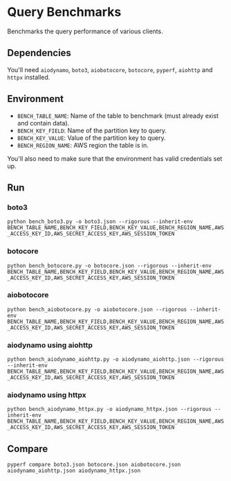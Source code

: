 # Query Benchmarks

Benchmarks the query performance of various clients.

## Dependencies

You'll need `aiodynamo`, `boto3`, `aiobotocore`, `botocore`, `pyperf`, `aiohttp` and `httpx` installed.

## Environment

* `BENCH_TABLE_NAME`: Name of the table to benchmark (must already exist and contain data).
* `BENCH_KEY_FIELD`: Name of the partition key to query.
* `BENCH_KEY_VALUE`: Value of the partition key to query.
* `BENCH_REGION_NAME`: AWS region the table is in.

You'll also need to make sure that the environment has valid credentials set up.

## Run

### boto3

`python bench_boto3.py -o boto3.json --rigorous --inherit-env BENCH_TABLE_NAME,BENCH_KEY_FIELD,BENCH_KEY_VALUE,BENCH_REGION_NAME,AWS_ACCESS_KEY_ID,AWS_SECRET_ACCESS_KEY,AWS_SESSION_TOKEN`

### botocore

`python bench_botocore.py -o botocore.json --rigorous --inherit-env BENCH_TABLE_NAME,BENCH_KEY_FIELD,BENCH_KEY_VALUE,BENCH_REGION_NAME,AWS_ACCESS_KEY_ID,AWS_SECRET_ACCESS_KEY,AWS_SESSION_TOKEN`

### aiobotocore

`python bench_aiobotocore.py -o aiobotocore.json --rigorous --inherit-env BENCH_TABLE_NAME,BENCH_KEY_FIELD,BENCH_KEY_VALUE,BENCH_REGION_NAME,AWS_ACCESS_KEY_ID,AWS_SECRET_ACCESS_KEY,AWS_SESSION_TOKEN`

### aiodynamo using aiohttp

`python bench_aiodynamo_aiohttp.py -o aiodynamo_aiohttp.json --rigorous --inherit-env BENCH_TABLE_NAME,BENCH_KEY_FIELD,BENCH_KEY_VALUE,BENCH_REGION_NAME,AWS_ACCESS_KEY_ID,AWS_SECRET_ACCESS_KEY,AWS_SESSION_TOKEN`

### aiodynamo using httpx

`python bench_aiodynamo_httpx.py -o aiodynamo_httpx.json --rigorous --inherit-env BENCH_TABLE_NAME,BENCH_KEY_FIELD,BENCH_KEY_VALUE,BENCH_REGION_NAME,AWS_ACCESS_KEY_ID,AWS_SECRET_ACCESS_KEY,AWS_SESSION_TOKEN`

## Compare

`pyperf compare boto3.json botocore.json aiobotocore.json aiodynamo_aiohttp.json aiodynamo_httpx.json`
